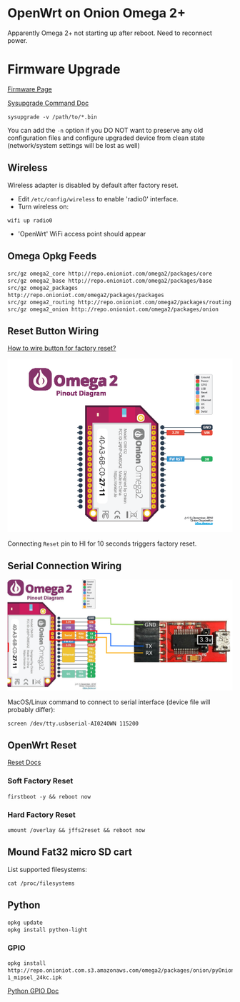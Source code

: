 # OpenWrt on Onion Omega 2+

Apparently Omega 2+ not starting up after reboot. Need to reconnect power.

# Firmware Upgrade

[Firmware Page](https://openwrt.org/toh/hwdata/onion/onion_omega2plus)

[Sysupgrade Command Doc](https://openwrt.org/docs/guide-user/installation/sysupgrade.cli)

```
sysupgrade -v /path/to/*.bin
```

You can add the `-n` option if you DO NOT want to preserve any old configuration files and configure upgraded device from clean state (network/system settings will be lost as well)

## Wireless

Wireless adapter is disabled by default after factory reset.

* Edit `/etc/config/wireless` to enable 'radio0' interface.
* Turn wireless on:
```
wifi up radio0
```
* 'OpenWrt' WiFi access point should appear

## Omega Opkg Feeds

```
src/gz omega2_core http://repo.onioniot.com/omega2/packages/core
src/gz omega2_base http://repo.onioniot.com/omega2/packages/base
src/gz omega2_packages http://repo.onioniot.com/omega2/packages/packages
src/gz omega2_routing http://repo.onioniot.com/omega2/packages/routing
src/gz omega2_onion http://repo.onioniot.com/omega2/packages/onion
```

## Reset Button Wiring

[How to wire button for factory reset?](http://community.onion.io/topic/1827/how-to-wire-button-for-factory-reset/2)

![Omega 2+ Pinout Reset Button](images/omega-2-pinout-diagram-reset-button.png)

Connecting `Reset` pin to HI for 10 seconds triggers factory reset.

## Serial Connection Wiring

![Omega 2+ Pinout Reset Button](images/omega-2-pinout-diagram-serial.jpg)

MacOS/Linux command to connect to serial interface (device file will probably differ):
```
screen /dev/tty.usbserial-AI024OWN 115200
```

## OpenWrt Reset

[Reset Docs](https://openwrt.org/docs/guide-user/troubleshooting/failsafe_and_factory_reset)

### Soft Factory Reset 
```
firstboot -y && reboot now
```

### Hard Factory Reset
```
umount /overlay && jffs2reset && reboot now
```

## Mound Fat32 micro SD cart

List supported filesystems:
```
cat /proc/filesystems
```

## Python
```
opkg update
opkg install python-light
```

### GPIO
```
opkg install http://repo.onioniot.com.s3.amazonaws.com/omega2/packages/onion/pyOnionGpio_0.2-1_mipsel_24kc.ipk
```

[Python GPIO Doc](https://docs.onion.io/omega2-docs/gpio-python-module.html#gpio-python-module)

